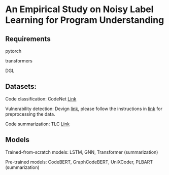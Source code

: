 # An Empirical Study on Noisy Label Learning for Program Understanding

## Requirements

pytorch

transformers

DGL

## Datasets:

Code classification: CodeNet   [Link](https://developer.ibm.com/data/project-codenet/)

Vulnerability detection: Devign   [link](https://drive.google.com/file/d/1x6hoF7G-tSYxg8AFybggypLZgMGDNHfF/view?usp=sharing), please follow the instructions in [link](https://github.com/microsoft/CodeXGLUE/tree/main/Code-Code/Defect-detection) for preprocessing the data.

Code summarization: TLC   [Link](https://drive.google.com/file/d/1m4uZi0hoInYxkgrSlF23EjVasSgaXOXy/view)


## Models

Trained-from-scratch models: LSTM, GNN, Transformer (summarization)

Pre-trained models: CodeBERT, GraphCodeBERT, UniXCoder, PLBART (summarization)



